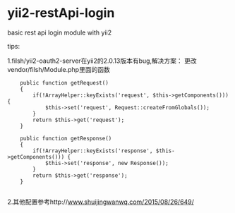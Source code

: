 # yii2-restApi-login
basic rest api login module with yii2

tips:

1.filsh/yii2-oauth2-server在yii2的2.0.13版本有bug,解决方案：
更改vendor/filsh/Module.php里面的函数
```
    public function getRequest()
    {
        if(!ArrayHelper::keyExists('request', $this->getComponents())) {
            $this->set('request', Request::createFromGlobals());
        }
        return $this->get('request');
    }
    
    public function getResponse()
    {
        if(!ArrayHelper::keyExists('response', $this->getComponents())) {
            $this->set('response', new Response());
        }
        return $this->get('response');
    }
    
   ```

2.其他配置参考http://www.shuijingwanwq.com/2015/08/26/649/